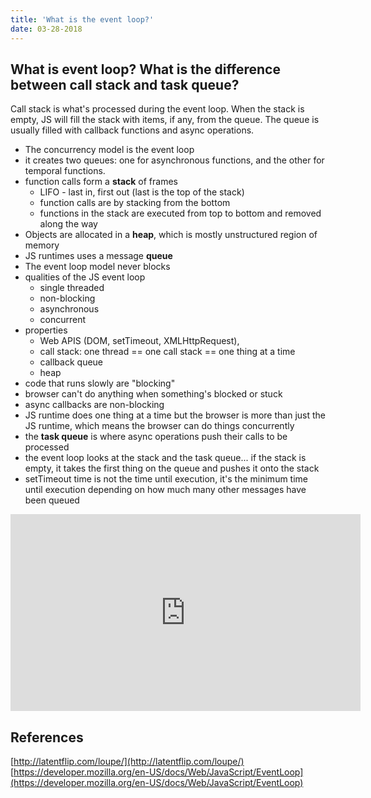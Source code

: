 ```yaml
---
title: 'What is the event loop?'
date: 03-28-2018
---
```


## What is event loop? What is the difference between call stack and task queue?

Call stack is what's processed during the event loop.
When the stack is empty, JS will fill the stack with items,
if any, from the queue. The queue is usually filled with
callback functions and async operations.

- The concurrency model is the event loop
- it creates two queues: one for asynchronous functions, and the other for temporal functions.
- function calls form a **stack** of frames
    - LIFO - last in, first out (last is the top of the stack)
    - function calls are by stacking from the bottom
    - functions in the stack are executed from top to bottom and removed along the way
- Objects are allocated in a **heap**, which is mostly unstructured region of memory
- JS runtimes uses a message **queue**
- The event loop model never blocks
- qualities of the JS event loop
    - single threaded
    - non-blocking
    - asynchronous
    - concurrent
- properties
    - Web APIS (DOM, setTimeout, XMLHttpRequest),
    - call stack: one thread == one call stack == one thing at a time
    - callback queue
    - heap
- code that runs slowly are "blocking"
- browser can't do anything when something's blocked or stuck
- async callbacks are non-blocking
- JS runtime does one thing at a time but the browser is more than just the JS runtime, which means the browser can do things concurrently
- the **task queue** is where async operations push their calls to be processed
- the event loop looks at the stack and the task queue... if the stack is empty, it takes the first thing on the queue and pushes it onto the stack
- setTimeout time is not the time until execution, it's the minimum time until execution depending on how much many other messages have been queued

<iframe width="560" height="315" src="https://www.youtube.com/embed/8aGhZQkoFbQ" frameborder="0" allow="autoplay; encrypted-media" allowfullscreen></iframe>

## References

[http://latentflip.com/loupe/](http://latentflip.com/loupe/)
[https://developer.mozilla.org/en-US/docs/Web/JavaScript/EventLoop](https://developer.mozilla.org/en-US/docs/Web/JavaScript/EventLoop)